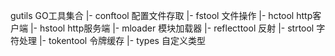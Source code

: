 gutils GO工具集合
 |- conftool       配置文件存取
 |- fstool         文件操作
 |- hctool         http客户端
 |- hstool         http服务端
 |- mloader        模块加载器
 |- reflecttool    反射
 |- strtool        字符处理
 |- tokentool      令牌缓存
 |- types          自定义类型